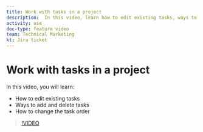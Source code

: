 ```yaml
---
title: Work with tasks in a project
description:  In this video, learn how to edit existing tasks, ways to add and delete tasks and how to change the task order.
activity: use
doc-type: feature video
team: Technical Marketing
kt: Jira ticket
---
```

# Work with tasks in a project

In this video, you will learn:

* How to edit existing tasks
* Ways to add and delete tasks
* How to change the task order

>[!VIDEO](https://video.tv.adobe.com/v/335088/?quality=12)